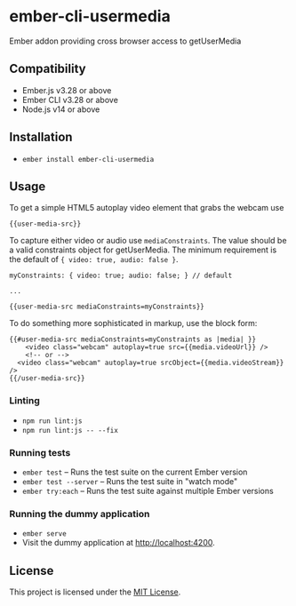 # ember-cli-usermedia

Ember addon providing cross browser access to getUserMedia


## Compatibility

* Ember.js v3.28 or above
* Ember CLI v3.28 or above
* Node.js v14 or above


## Installation

* `ember install ember-cli-usermedia`

## Usage

To get a simple HTML5 autoplay video element that grabs the webcam use
```
{{user-media-src}}
```

To capture either video or audio use `mediaConstraints`. The value should be a valid constraints object for getUserMedia. The minimum requirement is the default of `{ video: true, audio: false }`.

```
myConstraints: { video: true; audio: false; } // default

...

{{user-media-src mediaConstraints=myConstraints}}
```

To do something more sophisticated in markup, use the block form:

```
{{#user-media-src mediaConstraints=myConstraints as |media| }}
	<video class="webcam" autoplay=true src={{media.videoUrl}} />
	<!-- or -->
  <video class="webcam" autoplay=true srcObject={{media.videoStream}} />
{{/user-media-src}}
```

### Linting

* `npm run lint:js`
* `npm run lint:js -- --fix`

### Running tests

* `ember test` – Runs the test suite on the current Ember version
* `ember test --server` – Runs the test suite in "watch mode"
* `ember try:each` – Runs the test suite against multiple Ember versions

### Running the dummy application

* `ember serve`
* Visit the dummy application at [http://localhost:4200](http://localhost:4200).


## License

This project is licensed under the [MIT License](LICENSE.md).
